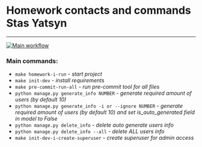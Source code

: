 # Homework contacts and commands Stas Yatsyn

***

[![Main workflow](https://github.com/hillel-i-python-pro-i-2022-08-26/homework_django_contacts_and_commands__stas_yatsyn/actions/workflows/main-workflow.yml/badge.svg)](https://github.com/hillel-i-python-pro-i-2022-08-26/homework_django_contacts_and_commands__stas_yatsyn/actions/workflows/main-workflow.yml)

### Main commands:

* `make homework-i-run` - *start project*
* `make init-dev` - *install requirements*
* `make pre-commit-run-all` - *run pre-commit tool for all files*
* `python manage.py generate_info NUMBER` - *generate required amount of users (by default 10)*
* `python manage.py generate_info -i or --ignore NUMBER` - *generate required amount of users (by default 10) and set
  is_auto_generated field in model to False*
* `python manage.py delete_info` - *delete auto generate users info*
* `python manage.py delete_info --all` - *delete ALL users info*
* `make init-dev-i-create-superuser` - *create superuser for admin access*